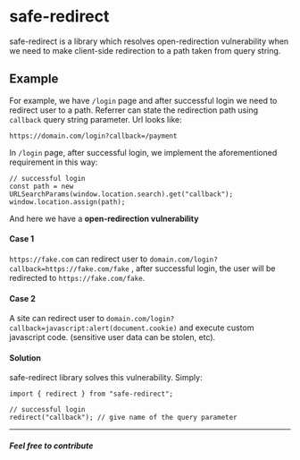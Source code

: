 # safe-redirect

safe-redirect is a library which resolves open-redirection vulnerability when we need to make client-side redirection to a path taken from query string.

## Example

For example, we have `/login` page and after successful login we need to redirect user to a path. Referrer can state the redirection path using `callback` query string parameter. Url looks like:

`https://domain.com/login?callback=/payment`

In `/login` page, after successful login, we implement the aforementioned requirement in this way:

```
// successful login
const path = new URLSearchParams(window.location.search).get("callback");
window.location.assign(path);
```

And here we have a __open-redirection vulnerability__

#### Case 1

`https://fake.com` can redirect user to `domain.com/login?callback=https://fake.com/fake` , after successful login, the user will be redirected to `https://fake.com/fake`.

#### Case 2

A site can redirect user to `domain.com/login?callback=javascript:alert(document.cookie)` and execute custom javascript code. (sensitive user data can be stolen, etc).

#### Solution

safe-redirect library solves this vulnerability. Simply:

```
import { redirect } from "safe-redirect";

// successful login
redirect("callback"); // give name of the query parameter
```

---

##### Feel free to contribute
